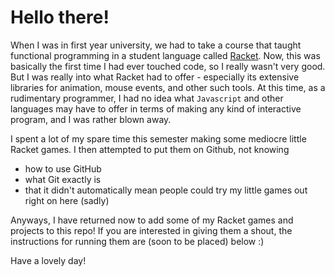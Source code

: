 # Hello there!

When I was in first year university, we had to take a course that taught functional programming in a student language called [Racket](https://racket-lang.org/). Now, this was basically the first time I had ever touched code, so I really wasn't very good. But I was really into what Racket had to offer - especially its extensive libraries for animation, mouse events, and other such tools. At this time, as a rudimentary programmer, I had no idea what `Javascript` and other languages may have to offer in terms of making any kind of interactive program, and I was rather blown away.

I spent a lot of my spare time this semester making some mediocre little Racket games. I then attempted to put them on Github, not knowing
* how to use GitHub
* what Git exactly is
* that it didn't automatically mean people could try my little games out right on here (sadly)

Anyways, I have returned now to add some of my Racket games and projects to this repo! If you are interested in giving them a shout, the instructions for running them are (soon to be placed) below :)

Have a lovely day!
